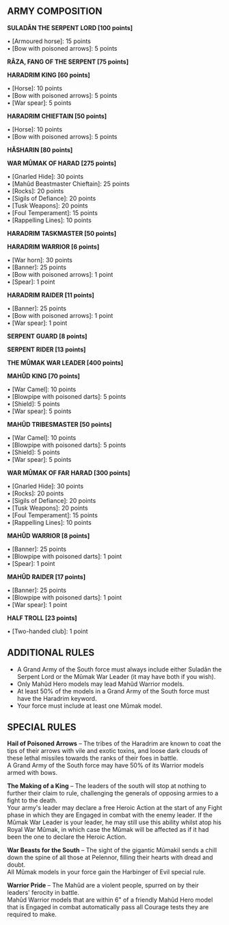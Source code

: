 ﻿## ARMY COMPOSITION

<div class="unitCard" markdown>

**SULADÂN THE SERPENT LORD [100 points]**

• [Armoured horse]: 15 points  
• [Bow with poisoned arrows]: 5 points  

**RÂZA, FANG OF THE SERPENT [75 points]**

**HARADRIM KING [60 points]**

• [Horse]: 10 points  
• [Bow with poisoned arrows]: 5 points  
• [War spear]: 5 points  

**HARADRIM CHIEFTAIN [50 points]**

• [Horse]: 10 points  
• [Bow with poisoned arrows]: 5 points  

**HÂSHARIN [80 points]**

**WAR MÛMAK OF HARAD [275 points]**

• [Gnarled Hide]: 30 points  
• [Mahûd Beastmaster Chieftain]: 25 points  
• [Rocks]: 20 points  
• [Sigils of Defiance]: 20 points  
• [Tusk Weapons]: 20 points  
• [Foul Temperament]: 15 points  
• [Rappelling Lines]: 10 points  

**HARADRIM TASKMASTER [50 points]**

**HARADRIM WARRIOR [6 points]**

• [War horn]: 30 points  
• [Banner]: 25 points  
• [Bow with poisoned arrows]: 1 point  
• [Spear]: 1 point  

**HARADRIM RAIDER [11 points]**

• [Banner]: 25 points  
• [Bow with poisoned arrows]: 1 point  
• [War spear]: 1 point  

**SERPENT GUARD [8 points]**

**SERPENT RIDER [13 points]**

**THE MÛMAK WAR LEADER [400 points]**

**MAHÛD KING [70 points]**

• [War Camel]: 10 points  
• [Blowpipe with poisoned darts]: 5 points  
• [Shield]: 5 points  
• [War spear]: 5 points  

**MAHÛD TRIBESMASTER [50 points]**

• [War Camel]: 10 points  
• [Blowpipe with poisoned darts]: 5 points  
• [Shield]: 5 points  
• [War spear]: 5 points  

**WAR MÛMAK OF FAR HARAD [300 points]**

• [Gnarled Hide]: 30 points  
• [Rocks]: 20 points  
• [Sigils of Defiance]: 20 points  
• [Tusk Weapons]: 20 points  
• [Foul Temperament]: 15 points  
• [Rappelling Lines]: 10 points  

**MAHÛD WARRIOR [8 points]**

• [Banner]: 25 points  
• [Blowpipe with poisoned darts]: 1 point  
• [Spear]: 1 point  

**MAHÛD RAIDER [17 points]**

• [Banner]: 25 points  
• [Blowpipe with poisoned darts]: 1 point  
• [War spear]: 1 point  

**HALF TROLL [23 points]**

• [Two-handed club]: 1 point  

</div>

## ADDITIONAL RULES

- A Grand Army of the South force must always include either Suladân the Serpent Lord or the Mûmak War Leader (it may have both if you wish).
- Only Mahûd Hero models may lead Mahûd Warrior models.
- At least 50% of the models in a Grand Army of the South force must have the Haradrim keyword.
- Your force must include at least one Mûmak model.

## SPECIAL RULES

**Hail of Poisoned Arrows** – The tribes of the Haradrim are known to coat the tips of their arrows with vile and exotic toxins, and loose dark clouds of these lethal missiles towards the ranks of their foes in battle.  
A Grand Army of the South force may have 50% of its Warrior models armed with bows.

**The Making of a King** – The leaders of the south will stop at nothing to further their claim to rule, challenging the generals of opposing armies to a fight to the death.  
Your army's leader may declare a free Heroic Action at the start of any Fight phase in which they are Engaged in combat with the enemy leader. If the Mûmak War Leader is your leader, he may still use this ability whilst atop his Royal War Mûmak, in which case the Mûmak will be affected as if it had been the one to declare the Heroic Action.

**War Beasts for the South** – The sight of the gigantic Mûmakil sends a chill down the spine of all those at Pelennor, filling their hearts with dread and doubt.  
All Mûmak models in your force gain the Harbinger of Evil special rule.

**Warrior Pride** – The Mahûd are a violent people, spurred on by their leaders' ferocity in battle.  
Mahûd Warrior models that are within 6" of a friendly Mahûd Hero model that is Engaged in combat automatically pass all Courage tests they are required to make.
